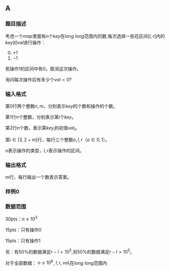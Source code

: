 ## A

### 题目描述

考虑一个$map$里面有$n$个$key$在$long\ long$范围内的数,每次选择一些在区间$[l,r]$内的$key$对$val$进行操作：

0. $+1$
1. $-1$
   
若操作$1$的区间中有$0$，取消这次操作。

询问每次操作后有多少个$val=0$?

### 输入格式

第$0$行两个整数$n,m$，分别表示$key$的个数和操作的个数。

第$1$行$n$个整数，分别表示第$i$个$key$。

第$2$行$n$个数，表示第$key_i$的初值$val_i$。

第$i \in [3,2+m]$行，每行三个整数$o,l,r$（$o \in {0,1}$）。

$o$表示操作的类型，$l,r$表示操作的区间。

### 输出格式

$m$行，每行输出一个数表示答案。

### 样例0

### 数据范围

30pts：$n \leq 10^3$

15pts：只有操作0

15pts：只有操作1

另：有50%的数据满足$r-l<10^5$,另50%的数据满足$r-l>10^5$。

对于全部数据： $n \leq 10^6$, $l,r,val_i$在$long\ long$范围内
